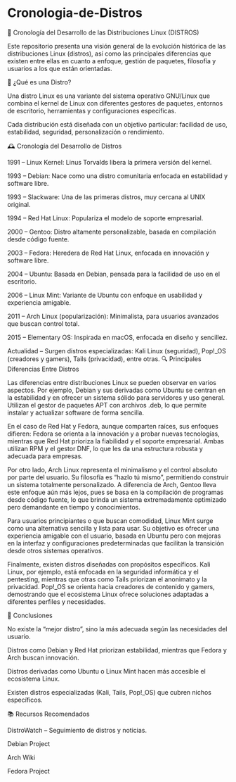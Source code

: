 # Cronologia-de-Distros
📜 Cronología del Desarrollo de las Distribuciones Linux (DISTROS)

Este repositorio presenta una visión general de la evolución histórica de las distribuciones Linux (distros), así como las principales diferencias que existen entre ellas en cuanto a enfoque, gestión de paquetes, filosofía y usuarios a los que están orientadas.

🚀 ¿Qué es una Distro?

Una distro Linux es una variante del sistema operativo GNU/Linux que combina el kernel de Linux con diferentes gestores de paquetes, entornos de escritorio, herramientas y configuraciones específicas.

Cada distribución está diseñada con un objetivo particular: facilidad de uso, estabilidad, seguridad, personalización o rendimiento.

🕰️ Cronología del Desarrollo de Distros

1991 – Linux Kernel: Linus Torvalds libera la primera versión del kernel.

1993 – Debian: Nace como una distro comunitaria enfocada en estabilidad y software libre.

1993 – Slackware: Una de las primeras distros, muy cercana al UNIX original.

1994 – Red Hat Linux: Populariza el modelo de soporte empresarial.

2000 – Gentoo: Distro altamente personalizable, basada en compilación desde código fuente.

2003 – Fedora: Heredera de Red Hat Linux, enfocada en innovación y software libre.

2004 – Ubuntu: Basada en Debian, pensada para la facilidad de uso en el escritorio.

2006 – Linux Mint: Variante de Ubuntu con enfoque en usabilidad y experiencia amigable.

2011 – Arch Linux (popularización): Minimalista, para usuarios avanzados que buscan control total.

2015 – Elementary OS: Inspirada en macOS, enfocada en diseño y sencillez.

Actualidad – Surgen distros especializadas: Kali Linux (seguridad), Pop!_OS (creadores y gamers), Tails (privacidad), entre otras.
🔍 Principales Diferencias Entre Distros

Las diferencias entre distribuciones Linux se pueden observar en varios aspectos.
Por ejemplo, Debian y sus derivadas como Ubuntu se centran en la estabilidad y en ofrecer un sistema sólido para servidores y uso general. Utilizan el gestor de paquetes APT con archivos .deb, lo que permite instalar y actualizar software de forma sencilla.

En el caso de Red Hat y Fedora, aunque comparten raíces, sus enfoques difieren: Fedora se orienta a la innovación y a probar nuevas tecnologías, mientras que Red Hat prioriza la fiabilidad y el soporte empresarial. Ambas utilizan RPM y el gestor DNF, lo que les da una estructura robusta y adecuada para empresas.

Por otro lado, Arch Linux representa el minimalismo y el control absoluto por parte del usuario. Su filosofía es “hazlo tú mismo”, permitiendo construir un sistema totalmente personalizado. A diferencia de Arch, Gentoo lleva este enfoque aún más lejos, pues se basa en la compilación de programas desde código fuente, lo que brinda un sistema extremadamente optimizado pero demandante en tiempo y conocimientos.

Para usuarios principiantes o que buscan comodidad, Linux Mint surge como una alternativa sencilla y lista para usar. Su objetivo es ofrecer una experiencia amigable con el usuario, basada en Ubuntu pero con mejoras en la interfaz y configuraciones predeterminadas que facilitan la transición desde otros sistemas operativos.

Finalmente, existen distros diseñadas con propósitos específicos. Kali Linux, por ejemplo, está enfocada en la seguridad informática y el pentesting, mientras que otras como Tails priorizan el anonimato y la privacidad. Pop!_OS se orienta hacia creadores de contenido y gamers, demostrando que el ecosistema Linux ofrece soluciones adaptadas a diferentes perfiles y necesidades.

📌 Conclusiones

No existe la “mejor distro”, sino la más adecuada según las necesidades del usuario.

Distros como Debian y Red Hat priorizan estabilidad, mientras que Fedora y Arch buscan innovación.

Distros derivadas como Ubuntu o Linux Mint hacen más accesible el ecosistema Linux.

Existen distros especializadas (Kali, Tails, Pop!_OS) que cubren nichos específicos.

📚 Recursos Recomendados

DistroWatch
 – Seguimiento de distros y noticias.

Debian Project

Arch Wiki

Fedora Project
